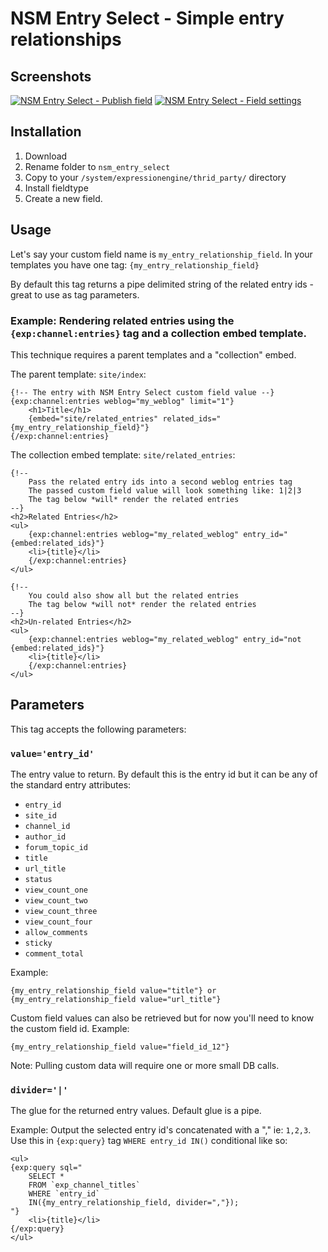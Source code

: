 NSM Entry Select - Simple entry relationships
=============================================

Screenshots
-----------

[![NSM Entry Select - Publish field](http://s3.amazonaws.com/ember/v5GaN2Vzxo4cADHcgiu91rW4dtN35LUZ_s.png)](http://emberapp.com/leevigraham/images/nsm-entry-select-field-settings/ "NSM Entry Select - Publish field") [![NSM Entry Select - Field settings](http://s3.amazonaws.com/ember/AAZWSU8ATPOwHWGIlqVOSKyC3bSad5rp_s.png)](http://emberapp.com/leevigraham/images/nsm-entry-select-publish-field/ "NSM Entry Select - Field settings")

Installation
------------

1. Download
2. Rename folder to `nsm_entry_select`
3. Copy to your `/system/expressionengine/thrid_party/` directory
4. Install fieldtype
5. Create a new field.

Usage
-----

Let's say your custom field name is `my_entry_relationship_field`. In your templates you have one tag: `{my_entry_relationship_field}`

By default this tag returns a pipe delimited string of the related entry ids - great to use as tag parameters.

### Example: Rendering related entries using the `{exp:channel:entries}` tag and a collection embed template.

This technique requires a parent templates and a "collection" embed.

The parent template: `site/index`:

	{!-- The entry with NSM Entry Select custom field value --}
	{exp:channel:entries weblog="my_weblog" limit="1"}
		<h1>Title</h1>
		{embed="site/related_entries" related_ids="{my_entry_relationship_field}"}
	{/exp:channel:entries}

The collection embed template: `site/related_entries`:

	{!--
		Pass the related entry ids into a second weblog entries tag
		The passed custom field value will look something like: 1|2|3
		The tag below *will* render the related entries
	--}
	<h2>Related Entries</h2>
	<ul>
		{exp:channel:entries weblog="my_related_weblog" entry_id="{embed:related_ids}"}
		<li>{title}</li>
		{/exp:channel:entries}
	</ul>
	
	{!--
		You could also show all but the related entries
		The tag below *will not* render the related entries
	--}
	<h2>Un-related Entries</h2>
	<ul>
		{exp:channel:entries weblog="my_related_weblog" entry_id="not {embed:related_ids}"}
		<li>{title}</li>
		{/exp:channel:entries}
	</ul>

Parameters
----------

This tag accepts the following parameters:

### `value='entry_id'`

The entry value to return. By default this is the entry id but it can be any of the standard entry attributes:

* `entry_id`
* `site_id`
* `channel_id`
* `author_id`
* `forum_topic_id`
* `title`
* `url_title`
* `status`
* `view_count_one`
* `view_count_two`
* `view_count_three`
* `view_count_four`
* `allow_comments`
* `sticky`
* `comment_total`

Example:

	{my_entry_relationship_field value="title"} or {my_entry_relationship_field value="url_title"}

Custom field values can also be retrieved but for now you'll need to know the custom field id. Example:

	{my_entry_relationship_field value="field_id_12"}

Note: Pulling custom data will require one or more small DB calls.

### `divider='|'`

The glue for the returned entry values. Default glue is a pipe.

Example: Output the selected entry id's concatenated with a "," ie: `1,2,3`. Use this in `{exp:query}` tag `WHERE entry_id IN()` conditional like so:

	<ul>
	{exp:query sql="
	    SELECT * 
	    FROM `exp_channel_titles`
	    WHERE `entry_id`
	    IN({my_entry_relationship_field, divider=","});
	"}
	    <li>{title}</li>
	{/exp:query}
	</ul>